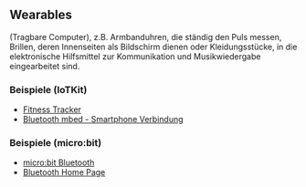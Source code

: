 Wearables
---------

(Tragbare Computer), z.B. Armbanduhren, die ständig den Puls messen, Brillen, deren Innenseiten als Bildschirm dienen oder Kleidungsstücke, in die elektronische Hilfsmittel zur Kommunikation und Musikwiedergabe eingearbeitet sind.

### Beispiele (IoTKit)

* [Fitness Tracker](../i2c/FitnessTrackerV2/)
* [Bluetooth mbed - Smartphone Verbindung](../uart/Bluetooth_HC-06)

### Beispiele (micro:bit)

* [micro:bit Bluetooth](https://lancaster-university.github.io/microbit-docs/ble/profile/#pairing)
* [Bluetooth Home Page](https://www.bluetooth.com/)
